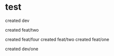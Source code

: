 # test

created dev

created feat/two

created feat/four
created feat/two
created feat/one

created dev/one